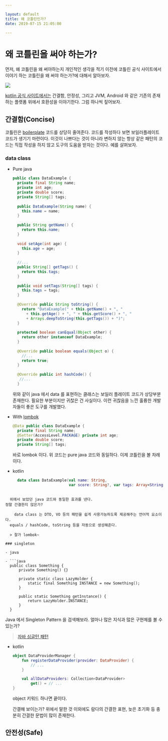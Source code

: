 ```yaml
---

layout: default
title: 왜 코틀린인가?
date: 2019-07-15 21:05:00

---
```


# 왜 코틀린을 써야 하는가? 

먼저, 왜 코틀린을 왜 써야하는지 개인적인 생각을 적기 이전에 코틀린 공식 사이트에서 이야기 하는 코틀린을 왜 써야 하는가?에 대해서 알아보자. 

![](/Users/kim.tj/gmunch.github.com/_posts/kotlinadvantage.png)

[kotlin 공식 사이트에서는](https://kotlinlang.org/) 간결함, 안정성, 그리고 JVM, Android 와 같은 기존의 존재하는 플랫폼 위에서 호환성을 이야기한다. 
그럼 하나씩 짚어보자. 

## 간결함(Concise)

코틀린은 [boilerplate]([https://ko.wikipedia.org/wiki/%EC%83%81%EC%9A%A9%EA%B5%AC_%EC%BD%94%EB%93%9C](https://ko.wikipedia.org/wiki/상용구_코드)) 코드를 상당히 줄여준다. 코드를 작성하다 보면 보일러플레이트 코드가 생기기 마련이다. 이것이 나쁘다는 것이 아니라 변하지 않는 항상 같은 패턴의 코드는 직접 작성을 하지 않고 도구의 도움을 받자는 것이다. 
예를 살펴보자. 

### data class

- Pure java

  ```java
  public class DataExample {
    private final String name;
    private int age;
    private double score;
    private String[] tags;
    
    public DataExample(String name) {
      this.name = name;
    }
    
    public String getName() {
      return this.name;
    }
    
    void setAge(int age) {
      this.age = age;
    }
    
    //... 
    public String[] getTags() {
      return this.tags;
    }
    
    public void setTags(String[] tags) {
      this.tags = tags;
    }
    
    @Override public String toString() {
      return "DataExample(" + this.getName() + ", " 
        + this.getAge() + ", " + this.getScore() + ", " 
        + Arrays.deepToString(this.getTags()) + ")";
    }
    
    protected boolean canEqual(Object other) {
      return other instanceof DataExample;
    }
    
    @Override public boolean equals(Object o) {
      //...
      return true;
    }
    
    @Override public int hashCode() {
     //...
    }
  ```

  위와 같이 java 에서 data 를 표현하는 클래스는 보일러 플레이트 코드가 상당부분 존재한다. 
  필요한 부분이지만 귀찮은 건 사실이다. 이런 귀찮음을 느낀 훌륭한 개발자들이 좋은 도구를 개발했다. 

- With [lombok](https://objectcomputing.com/resources/publications/sett/january-2010-reducing-boilerplate-code-with-project-lombok)

  ```java
  @Data public class DataExample {
    private final String name;
    @Setter(AccessLevel.PACKAGE) private int age;
    private double score;
    private String[] tags;
  ```

  바로 lombok 이다. 위 코드는 pure java 코드와 동일하다. 
  이제 코틀린을 볼 차례이다. 

- kotlin

  ```kotlin
    data class DataExample(val name: String,
                           var score: String?, var tags: Array<String>?)
```
	
  위에서 보았던 java 코드와 동일한 효과를 낸다. 
정말 간결한지 않은가?
  
    data class 는 DTO, VO 등의 패턴을 쉽게 사용가능하도록 제공해주는 언어적 요소이다.
  equals / hashCode, toString 등을 자동으로 생성해준다.
  
  > 잘가 lombok~

### singleton

- java

- ```java
  public class Something {
      private Something() {}
  
      private static class LazyHolder {
          static final Something INSTANCE = new Something();
      }
  
      public static Something getInstance() {
          return LazyHolder.INSTANCE;
      }
  }
  ```

  Java 에서 Singleton Pattern 을 검색해보라. 얼마나 많은 지식과 많은 구현체를 볼 수 있는가? 

  > [자바 싱글턴 패턴](https://www.journaldev.com/1377/java-singleton-design-pattern-best-practices-examples)

- kotlin

  ```kotlin
  object DataProviderManager {
      fun registerDataProvider(provider: DataProvider) {
          // ...
      }
  
      val allDataProviders: Collection<DataProvider>
          get() = // ...
  }
  ```

  object 키워드 하나면 끝이다. 

  간결해 보이는가? 위에서 말한 것 이외에도 람다의 간결한 표현, 늦은 초기화 등 충분히 간결한 문법이 많이 존재한다. 

## 안전성(Safe)